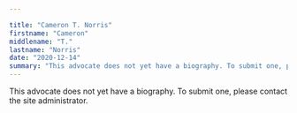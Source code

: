 ```yaml
---

title: "Cameron T. Norris"
firstname: "Cameron"
middlename: "T."
lastname: "Norris"
date: "2020-12-14"
summary: "This advocate does not yet have a biography. To submit one, please contact the site administrator."
---
```

This advocate does not yet have a biography. To submit one, please contact the site administrator.


